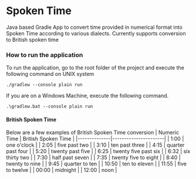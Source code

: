 # Spoken Time

Java based Gradle  App to convert time provided in numerical format into Spoken Time according to various dialects.
Currently supports conversion to British spoken time

### How to run the application

To run the application, go to the root folder of the project and execute the following command on UNIX system
```shell
./gradlew --console plain run
```
If you are on a Windows Machine, execute the following command.
```shell
.\gradlew.bat --console plain run
```
#### British Spoken Time

Below are a few examples of British Spoken Time conversion
| Numeric Time | British Spoken Time  |
|--------------|----------------------|
| 1:00         | one o'clock           |
| 2:05         | five past two         |
| 3:10         | ten past three        |
| 4:15         | quarter past four     |
| 5:20         | twenty past five      |
| 6:25         | twenty five past six  |
| 6:32         | six thirty two        |
| 7:30         | half past seven       |
| 7:35         | twenty five to eight  |
| 8:40         | twenty to nine        |
| 9:45         | quarter to ten        |
| 10:50        | ten to eleven         |
| 11:55        | five to twelve        |
| 00:00        | midnight              |
| 12:00        | noon                  |

